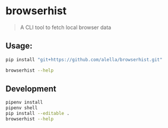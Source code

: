 # browserhist

> A CLI tool to fetch local browser data

## Usage:
```sh
pip install "git+https://github.com/alella/browserhist.git"

browserhist --help
```


## Development
```sh
pipenv install
pipenv shell
pip install --editable .
browserhist --help
```
